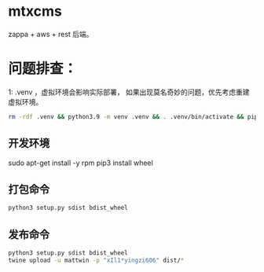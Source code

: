 # mtxcms
zappa + aws + rest 后端。



# 问题排查：

1: .venv ，虚拟环境会影响实际部署， 如果出现莫名奇妙的问题，优先考虑重建虚拟环境。
```bash
rm -rdf .venv && python3.9 -m venv .venv && . .venv/bin/activate && pip install -r requirements.txt 
```


## 开发环境

sudo apt-get install -y rpm
pip3 install wheel

## 打包命令

```bash
python3 setup.py sdist bdist_wheel
```

## 发布命令
```bash
python3 setup.py sdist bdist_wheel
twine upload -u mattwin -p "xIl1*yingzi606" dist/*

```
